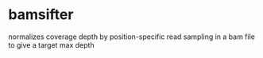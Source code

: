 # bamsifter
normalizes coverage depth by position-specific read sampling in a bam file to give a target max depth
